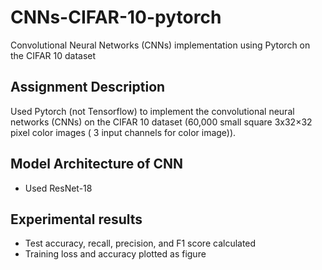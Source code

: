 # CNNs-CIFAR-10-pytorch
Convolutional Neural Networks (CNNs) implementation using Pytorch on the CIFAR 10 dataset

## Assignment Description
Used Pytorch (not Tensorflow) to implement the convolutional neural networks (CNNs) on the CIFAR 10 dataset (60,000 small square 3x32×32 pixel color images ( 3 input channels for color image)).

## Model Architecture of CNN
* Used ResNet-18

## Experimental results  
* Test accuracy, recall, precision, and F1 score calculated
* Training loss and accuracy plotted as figure
